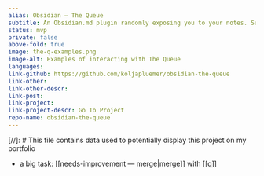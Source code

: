 ```yaml
---
alias: Obsidian — The Queue
subtitle: An Obsidian.md plugin randomly exposing you to your notes. Supports habits, to-dos, spaced repetition flashcards, iterative reading and more.
status: mvp
private: false
above-fold: true
image: the-q-examples.png
image-alt: Examples of interacting with The Queue
languages: 
link-github: https://github.com/koljapluemer/obsidian-the-queue
link-other:
link-other-descr:
link-post:
link-project:
link-project-descr: Go To Project
repo-name: obsidian-the-queue
---
```


[//]: # This file contains data used to potentially display this project on my portfolio

- a big task: [[needs-improvement — merge|merge]] with [[q]]